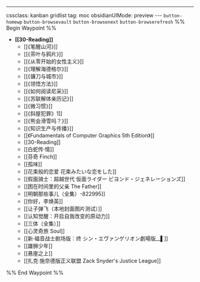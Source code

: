 ---
cssclass: kanban gridlist
tag: moc
obsidianUIMode: preview
--- `button-homewp`  `button-browsevault`  `button-browsenext` `button-browserefresh` 
%% Begin Waypoint %%
- **[[30-Reading]]**
	- [[《笔醒山河》]]
	- [[《茶叶与鸦片》]]
	- [[《从零开始的女性主义》]]
	- [[《理解海德格尔》]]
	- [[《镰刀与城市》]]
	- [[《领悟方法》]]
	- [[《如何阅读尼采》]]
	- [[《苏联解体亲历记》]]
	- [[《微习惯》]]
	- [[《斜屋犯罪》1]]
	- [[《熊会滑雪吗？》]]
	- [[《知识生产与传播》]]
	- [[《Fundamentals of Computer Graphics 5th Edition》]]
	- [[30-Reading]]
	- [[白蛇传·情]]
	- [[芬奇 Finch]]
	- [[孤味]]
	- [[花束般的恋爱 花束みたいな恋をした]]
	- [[假面骑士：超越世代 仮面ライダー ビヨンド・ジェネレーションズ]]
	- [[困在时间里的父亲 The Father]]
	- [[明朝那些事儿（全集）-822995]]
	- [[你好，李焕英]]
	- [[让子弹飞（本地封面图片测试）]]
	- [[认知觉醒：开启自我改变的原动力]]
	- [[三体（全集）]]
	- [[心灵奇旅 Soul]]
	- [[新·福音战士剧场版：终 シン・エヴァンゲリオン劇場版__▌]]
	- [[雄狮少年]]
	- [[悬崖之上]]
	- [[扎克·施奈德版正义联盟 Zack Snyder's Justice League]]

%% End Waypoint %%
